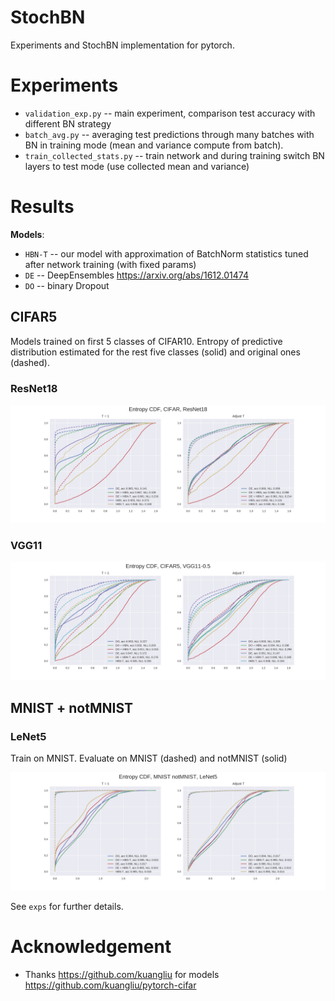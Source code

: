 # StochBN
Experiments and StochBN implementation for pytorch.


# Experiments

* `validation_exp.py` -- main experiment, comparison test accuracy with different BN strategy
* `batch_avg.py` -- averaging test predictions through many batches with BN in training mode (mean and variance compute from batch).
* `train_collected_stats.py` -- train network and during training switch BN layers to test mode (use collected mean and variance)

# Results

__Models__:

* `HBN-T` -- our model with approximation of BatchNorm statistics tuned after network training (with fixed params)
* `DE` -- DeepEnsembles https://arxiv.org/abs/1612.01474
* `DO` -- binary Dropout

## CIFAR5

Models trained on first 5 classes of CIFAR10. Entropy of predictive distribution estimated for the rest five classes (solid) and original ones (dashed).

### ResNet18

![](exps/plots/resnet18/cifar5/Entropy_ensembles.png)

### VGG11

![](exps/plots/vgg11/cifar5/Entropy_ensembles.png)


## MNIST + notMNIST

### LeNet5

Train on MNIST. Evaluate on MNIST (dashed) and notMNIST (solid)

![](exps/plots/lenet5/mnist/Entropy.png)


See `exps` for further details.

<!-- 1. Test accuracy on CIFAR10 dataset with different BN strategies (100 tries for random) `validation_exp.py`:

	* __ResNet18__
    <table>
      <tr>
        <th>mean \ variance</th>
        <th>vanilla</th>
        <th>mean</th>
        <th>random</th>
      </tr>
      <tr>
        <td>vanilla</td>
        <td>0.9367</td>
        <td>0.9367</td>

        <td>0.9376</td>
      </tr>
      <tr>
        <td>mean</td>
        <td>0.9367</td>
        <td>0.9367</td>
        <td>0.9376</td>
      </tr>
      <tr>
        <td>random</td>
        <td>0.9374</td>
        <td>0.9377</td>
        <td>0.9378</td>
      </tr>
    </table>
    <br>

	* __ResNet34__
    <table>
      <tr>
        <th>mean \ variance</th>
        <th>vanilla</th>
        <th>mean</th>
        <th>random</th>
      </tr>
      <tr>
        <td>vanilla</td>
        <td>0.9406</td>
        <td>0.9406</td>
        <td>0.9404</td>
      </tr>
      <tr>
        <td>mean</td>
        <td>0.9406</td>
        <td>0.9406</td>
        <td>0.9409</td>
      </tr>
      <tr>
        <td>random</td>
        <td>0.9407</td>
        <td>0.9406</td>
        <td>0.9406</td>
      </tr>
    </table>
    <br>

	* __ResNet50__
    <table>
      <tr>
        <th>mean \ variance</th>
        <th>vanilla</th>
        <th>mean</th>
        <th>random</th>
      </tr>
      <tr>
        <td>vanilla</td>
        <td>0.94</td>
        <td>0.94</td>
        <td>0.9399</td>
      </tr>
      <tr>
        <td>mean</td>
        <td>0.94</td>
        <td>0.94</td>
        <td>0.94</td>
      </tr>
      <tr>
        <td>random</td>
        <td>0.9399</td>
        <td>0.94</td>
        <td>0.9399</td>
      </tr>
    </table>
    <br>

2. Comparison of BatchNorm strategies and data augmentation (random crop and flip) on accuracy:
	![Results](results/resnet18/batch_avg_plot.png)
 -->

# Acknowledgement
* Thanks https://github.com/kuangliu for models https://github.com/kuangliu/pytorch-cifar
